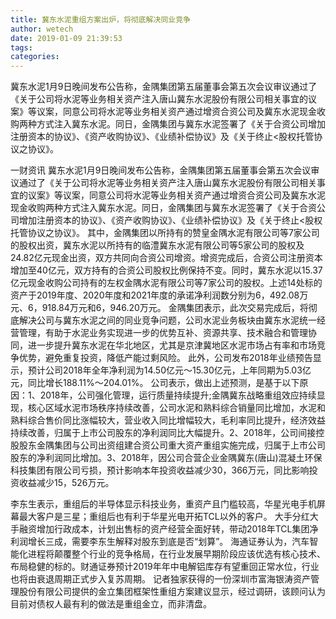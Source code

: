 ```yaml
---
title: 冀东水泥重组方案出炉，将彻底解决同业竞争
author: wetech
date: 2019-01-09 21:39:53
tags: 
categories: 
---
```

冀东水泥1月9日晚间发布公告称，金隅集团第五届董事会第五次会议审议通过了《关于公司将水泥等业务相关资产注入唐山冀东水泥股份有限公司相关事宜的议案》等议案，同意公司将水泥等业务相关资产通过增资合资公司及冀东水泥现金收购两种方式注入冀东水泥。同日，金隅集团与冀东水泥签署了《关于合资公司增加注册资本的协议》、《资产收购协议》、《业绩补偿协议》及《关于终止<股权托管协议之协议》。
<!-- more -->
一财资讯
冀东水泥1月9日晚间发布公告称，金隅集团第五届董事会第五次会议审议通过了《关于公司将水泥等业务相关资产注入唐山冀东水泥股份有限公司相关事宜的议案》等议案，同意公司将水泥等业务相关资产通过增资合资公司及冀东水泥现金收购两种方式注入冀东水泥。同日，金隅集团与冀东水泥签署了《关于合资公司增加注册资本的协议》、《资产收购协议》、《业绩补偿协议》及《关于终止<股权托管协议之协议》。
其中，金隅集团以所持有的赞皇金隅水泥有限公司等7家公司的股权出资，冀东水泥以所持有的临澧冀东水泥有限公司等5家公司的股权及24.82亿元现金出资，双方共同向合资公司增资。增资完成后，合资公司注册资本增加至40亿元，双方持有的合资公司股权比例保持不变。同时，冀东水泥以15.37亿元现金收购公司持有的左权金隅水泥有限公司等7家公司的股权。上述14处标的资产于2019年度、2020年度和2021年度的承诺净利润数分别为6，492.08万元、6，918.84万元和6，946.20万元。
金隅集团表示，此次交易完成后，将彻底解决公司与冀东水泥之间的同业竞争问题，公司水泥业务板块由冀东水泥统一经营管理，有助于水泥业务实现进一步的优势互补、资源共享、技术融合和管理协同，进一步提升冀东水泥在华北地区，尤其是京津冀地区水泥市场占有率和市场竞争优势，避免重复投资，降低产能过剩风险。
此外，公司发布2018年业绩预告显示，预计公司2018年全年净利润为14.50亿元～15.30亿元，上年同期为5.03亿元，同比增长188.11%～204.01%。
公司表示，做出上述预测，是基于以下原因：1、2018年，公司强化管理，运行质量持续提升;金隅冀东战略重组效应持续显现，核心区域水泥市场秩序持续改善，公司水泥和熟料综合销量同比增加，水泥和熟料综合售价同比涨幅较大，营业收入同比增幅较大，毛利率同比提升，经济效益持续改善，归属于上市公司股东的净利润同比大幅提升。2、2018年，公司间接控股股东金隅集团与公司出资组建合资公司重大资产重组实施完成，归属于上市公司股东的净利润同比增加。3、2018年，因公司合营企业金隅冀东(唐山)混凝土环保科技集团有限公司亏损，预计影响本年投资收益减少30，366万元，同比影响投资收益减少15，526万元。
 
 
李东生表示，重组后的半导体显示科技业务，重资产且门槛较高，华星光电手机屏幕最大客户是三星；重组后也有利于华星光电开拓TCL以外的客户。
大手分红大手融资增加行政成本，计划出售标的资产经营全面好转，带动2018年TCL集团净利润增长三成，需要李东生解释对股东到底是否“划算”。
海通证券认为，汽车智能化进程将颠覆整个行业的竞争格局，在行业发展早期阶段应该优选有核心技术、布局稳健的标的。财通证券预计2019年年中电解铝库存有望重回正常水位，行业也将由衰退周期正式步入复苏周期。
记者独家获得的一份深圳市富海银涛资产管理股份有限公司提供的金立集团框架性重组方案建议显示，经过调研，该顾问认为目前对债权人最有利的做法是重组金立，而非清盘。
